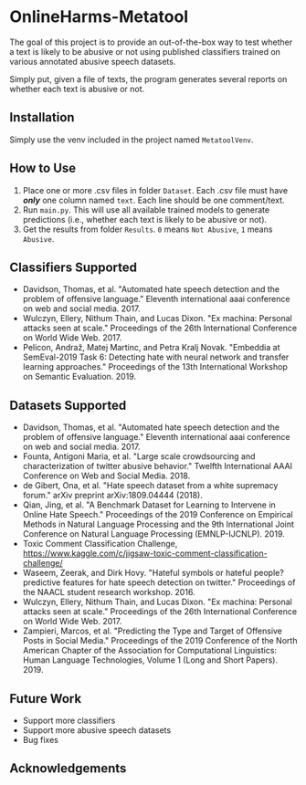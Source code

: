 # OnlineHarms-Metatool

The goal of this project is to provide an out-of-the-box way to test whether a text is likely to be abusive or not using published classifiers trained on various annotated abusive speech datasets. 

Simply put, given a file of texts, the program generates several reports on whether each text is abusive or not. 

## Installation 

Simply use the venv included in the project named `MetatoolVenv`. 

## How to Use

1. Place one or more .csv files in folder `Dataset`. Each .csv file must have **_only_** one column named `text`. Each line should be one comment/text. 
2. Run `main.py`. This will use all available trained models to generate predictions (i.e., whether each text is likely to be abusive or not). 
3. Get the results from folder `Results`. `0` means `Not Abusive`, `1` means `Abusive`.  

## Classifiers Supported

- Davidson, Thomas, et al. "Automated hate speech detection and the problem of offensive language." Eleventh international aaai conference on web and social media. 2017.
- Wulczyn, Ellery, Nithum Thain, and Lucas Dixon. "Ex machina: Personal attacks seen at scale." Proceedings of the 26th International Conference on World Wide Web. 2017.
- Pelicon, Andraž, Matej Martinc, and Petra Kralj Novak. "Embeddia at SemEval-2019 Task 6: Detecting hate with neural network and transfer learning approaches." Proceedings of the 13th International Workshop on Semantic Evaluation. 2019.

## Datasets Supported

- Davidson, Thomas, et al. "Automated hate speech detection and the problem of offensive language." Eleventh international aaai conference on web and social media. 2017.
- Founta, Antigoni Maria, et al. "Large scale crowdsourcing and characterization of twitter abusive behavior." Twelfth International AAAI Conference on Web and Social Media. 2018.
- de Gibert, Ona, et al. "Hate speech dataset from a white supremacy forum." arXiv preprint arXiv:1809.04444 (2018).
- Qian, Jing, et al. "A Benchmark Dataset for Learning to Intervene in Online Hate Speech." Proceedings of the 2019 Conference on Empirical Methods in Natural Language Processing and the 9th International Joint Conference on Natural Language Processing (EMNLP-IJCNLP). 2019.
- Toxic Comment Classification Challenge, https://www.kaggle.com/c/jigsaw-toxic-comment-classification-challenge/
- Waseem, Zeerak, and Dirk Hovy. "Hateful symbols or hateful people? predictive features for hate speech detection on twitter." Proceedings of the NAACL student research workshop. 2016.
- Wulczyn, Ellery, Nithum Thain, and Lucas Dixon. "Ex machina: Personal attacks seen at scale." Proceedings of the 26th International Conference on World Wide Web. 2017.
- Zampieri, Marcos, et al. "Predicting the Type and Target of Offensive Posts in Social Media." Proceedings of the 2019 Conference of the North American Chapter of the Association for Computational Linguistics: Human Language Technologies, Volume 1 (Long and Short Papers). 2019.

## Future Work
- Support more classifiers
- Support more abusive speech datasets 
- Bug fixes

## Acknowledgements
